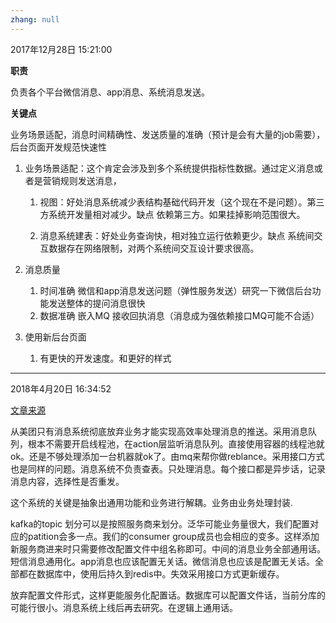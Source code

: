 ```yaml
---
zhang: null
---
```


2017年12月28日 15:21:00

**职责**

负责各个平台微信消息、app消息、系统消息发送。

**关键点**

业务场景适配，消息时间精确性、发送质量的准确（预计是会有大量的job需要），后台页面开发规范快速性

1. 业务场景适配：这个肯定会涉及到多个系统提供指标性数据。通过定义消息或者是营销规则发送消息，

   1. 视图：好处消息系统减少表结构基础代码开发（这个现在不是问题）。第三方系统开发量相对减少。缺点 依赖第三方。如果挂掉影响范围很大。

   2. 消息系统建表：好处业务查询快，相对独立运行依赖更少。缺点 系统间交互数据存在网络限制，对两个系统间交互设计要求很高。

2. 消息质量

   1. 时间准确 微信和app消息发送问题（弹性服务发送）研究一下微信后台功能发送整体的提问消息很快
   2. 数据准确 嵌入MQ 接收回执消息（消息成为强依赖接口MQ可能不合适）

3. 使用新后台页面

   1. 有更快的开发速度。和更好的样式

---

2018年4月20日 16:34:52

[文章来源](https://tech.meituan.com/23期张子鑫沙龙速记.html)

从美团只有消息系统彻底放弃业务才能实现高效率处理消息的推送。采用消息队列，根本不需要开启线程池，在action层监听消息队列。直接使用容器的线程池就ok。还是不够处理添加一台机器就ok了。由mq来帮你做reblance。采用接口方式也是同样的问题。消息系统不负责查表。只处理消息。每个接口都是异步话，记录消息内容，选择性是否重发。

这个系统的关键是抽象出通用功能和业务进行解耦。业务由业务处理封装.

kafka的topic 划分可以是按照服务商来划分。泛华可能业务量很大，我们配置对应的patition会多一点。我们的consumer group成员也会相应的变多。这样添加新服务商进来时只需要修改配置文件中组名称即可。中间的消息业务全部通用话。短信消息通用化。app消息也应该配置无关话。微信消息也应该是配置无关话。全部都在数据库中，使用后持久到redis中。失效采用接口方式更新缓存。

放弃配置文件形式，这样更能服务化配置话。数据库可以配置文件话，当前分库的可能行很小。消息系统上线后再去研究。在逻辑上通用话。

